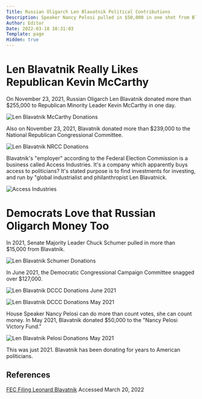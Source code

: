 ```yaml
---
Title: Russian Oligarch Len Blavatnik Political Contributions
Description: Speaker Nancy Pelosi pulled in $50,000 in one shot from Blavatnik in 2021
Author: Editor
Date: 2022-03-18 10:31:03
Template: page
Hidden: true
---
```

# Len Blavatnik Really Likes Republican Kevin McCarthy
On November 23, 2021, Russian Oligarch Len Blavatnik donated more than $255,000 to Republican Minority Leader Kevin McCarthy in one day.

![Len Blavatnik McCarthy Donations](%assets_url%/mccarthy-donations.png)

Also on November 23, 2021, Blavatnik donated more than $239,000 to the National Republican Congressional Committee.

![Len Blavatnik NRCC Donations](%assets_url%/nrcc-blavatnik-donations.png)

Blavatnik's "employer" according to the Federal Election Commission is a business called Access Industries. It's a company which apparently buys access to politicians? It's stated purpose is to find investments for investing, and run by "global industrialist and philanthropist Len Blavatnick.

![Access Industries](%assets_url%/access-industries.png)

# Democrats Love that Russian Oligarch Money Too

In 2021, Senate Majority Leader Chuck Schumer pulled in more than $15,000 from Blavatnik.

![Len Blavatnik Schumer Donations](%assets_url%/schumer-blavatnik-donations.png)

In June 2021, the Democratic Congressional Campaign Committee snagged over $127,000.

![Len Blavatnik DCCC Donations June 2021](%assets_url%/dccc-blavatnik-june2021.png)

![Len Blavatnik DCCC Donations May 2021](%assets_url%/dccc-blavatnik-may2021.png)

House Speaker Nancy Pelosi can do more than count votes, she can count money. In May 2021, Blavatnik donated $50,000 to the "Nancy Pelosi Victory Fund."

![Len Blavatnik Pelosi Donations May 2021](%assets_url%/pelosi-blavatnik-donations.png)

This was just 2021. Blavatnik has been donating for years to American politicians.

## References
[FEC Filing Leonard Blavatnik](https://www.fec.gov/data/receipts/individual-contributions/?contributor_name=BLAVATNIK%2C+LEONARD) Accessed March 20, 2022


